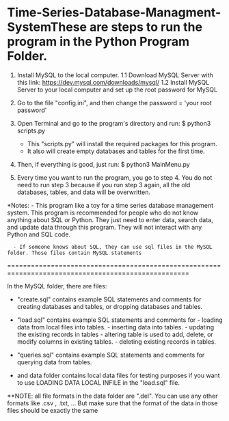 # Time-Series-Database-Managment-SystemThese are steps to run the program in the Python Program Folder.

1. Install MySQL to the local computer.
     1.1 Download MySQL Server with this link: https://dev.mysql.com/downloads/mysql/ 
     1.2 Install MySQL Server to your local computer and set up the root password for MySQL

2. Go to the file "config.ini", and then change the password = 'your root password'

3. Open Terminal and go to the program's directory and run:
     $ python3 scripts.py

	- This "scripts.py" will install the required packages for this program. 
     - It also will create empty databases and tables for the first time.

4. Then, if everything is good, just run:
     $ python3 MainMenu.py

5. Every time you want to run the program, you go to step 4. You do not need to run step 3 because if you run step 3 again, 
all the old databases, tables, and data will be overwritten.


*Notes: - This program like a toy for a time series database management system. This program is recommended for people who do not know anything about
          SQL or Python. They just need to enter data, search data, and update data through this program. They will not interact with any Python
          and SQL code.

      - If someone knows about SQL, they can use sql files in the MySQL folder. Those files contain MySQL statements


====================================================================================================

In the MySQL folder, there are files:
- "create.sql" contains example SQL statements and comments for creating databases and tables, or dropping databases and tables.

- "load.sql" contains example SQL statements and comments for 
		- loading data from local files into tables.
		- inserting data into tables.
		- updating the existing records in tables
		- altering table is used to add, delete, or modify columns in existing tables.
		- deleting existing records in tables.

- "queries.sql" contains example SQL statements and comments for querying data from tables.

- and data folder contains local data files for testing purposes if you want to use LOADING DATA LOCAL INFILE in the "load.sql" file.

**NOTE: all file formats in the data folder are ".del". You can use any other formats like .csv , .txt, ... 
          But make sure that the format of the data in those files should be exactly the same
